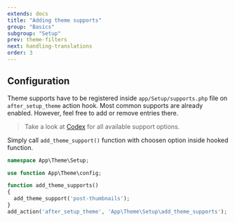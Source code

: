 ```yaml
---
extends: docs
title: "Adding theme supports"
group: "Basics"
subgroup: "Setup"
prev: theme-filters
next: handling-translations
order: 3
---
```


## Configuration

Theme supports have to be registered inside `app/Setup/supports.php` file on `after_setup_theme` action hook. Most common supports are already enabled. However, feel free to add or remove entries there.

> Take a look at [Codex](//developer.wordpress.org/reference/functions/add_theme_support/#more-information) for all available support options.

Simply call `add_theme_support()` function with choosen option inside hooked function.

```php
namespace App\Theme\Setup;

use function App\Theme\config;

function add_theme_supports()
{
  add_theme_support('post-thumbnails');
}
add_action('after_setup_theme', 'App\Theme\Setup\add_theme_supports');
```
